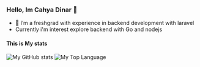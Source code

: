 ### Hello, Im Cahya Dinar 👋

<!--
**dchya24/dchya24** is a ✨ _special_ ✨ repository because its `README.md` (this file) appears on your GitHub profile.

Here are some ideas to get you started:

- 🔭 I’m currently working on ...

- 👯 I’m looking to collaborate on ...
- 🤔 I’m looking for help with ...
- 💬 Ask me about ...
- 📫 How to reach me: ...
- 😄 Pronouns: ...
- ⚡ Fun fact: ...
-->
- 🌱 I’m a freshgrad with experience in backend development with laravel
- Currently i'm interest explore backend with Go and nodejs
<!--- 🔭 Currently I'm  -->

#### This is My stats
![My GitHub stats](https://github-readme-stats.vercel.app/api?username=dchya24&show_icons=false&theme=prussian&include_all_commits=true&rank_icon=github)
![My Top Language](https://github-readme-stats.vercel.app/api/top-langs/?username=dchya24&layout=compact&theme=prussian&hide=Kotlin,Java,css)
